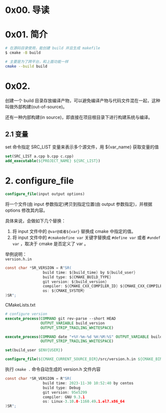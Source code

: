 # 0x00. 导读

# 0x01. 简介

```bash
# 在源码目录使用，能创建 build 并且生成 makefile
$ cmake -B build

# 主要是为了跨平台，和上面功能一样
cmake --build build
```

# 0x02. 

创建一个 build 目录存放编译产物，可以避免编译产物与代码文件混在一起，这种叫做外部构建(out-of-source)。

还有一种内部构建(in source)，即直接在项目根目录下进行构建系统与编译。


## 2.1 变量

set 命令指定 SRC_LIST 变量来表示多个源文件，用 ${var_name} 获取变量的值

```cmake
set(SRC_LIST a.cpp b.cpp c.cpp)
add_executable(${PROJECT_NAME} ${SRC_LIST})
```

# 2. configure_file

```cmake
configure_file(input output options)
```
将一个文件(由 input 参数指定)拷贝到指定位置(由 output 参数指定)，并根据 options 修改其内容。

具体来说，会做如下几个替换：
1. 将 input 文件中的 `@var@或者${var}` 替换成 cmake 中指定的值。
2. 将 input 文件中的 `#cmakedefine var` 关键字替换成 `#define var` 或者 `#undef var` ，取决于 cmake 是否定义了 var 。

举例说明：  
`version.h.in`
```c
const char *SR_VERSION = R"SR(
                 build time: ${build_time} by ${build_user}
                 build type: ${CMAKE_BUILD_TYPE}
                 git version: ${build_version}
                 compiler: ${CMAKE_CXX_COMPILER_ID} ${CMAKE_CXX_COMPILER_VERSION}
                 os: ${CMAKE_SYSTEM}
)SR";

```

CMakeLists.txt  
```cmake
# configure version
execute_process(COMMAND git rev-parse --short HEAD
                OUTPUT_VARIABLE build_version
                OUTPUT_STRIP_TRAILING_WHITESPACE)

execute_process(COMMAND date "+%Y-%m-%d %H:%M:%S" OUTPUT_VARIABLE build_time
                OUTPUT_STRIP_TRAILING_WHITESPACE)

set(build_user $ENV{USER})

configure_file(${CMAKE_CURRENT_SOURCE_DIR}/src/version.h.in ${CMAKE_BINARY_DIR}/version.h)
```

执行 `cmake .` 命令自动生成的 version.h 文件内容
```c
const char *SR_VERSION = R"SR(
                 build time: 2023-11-30 10:52:40 by centos
                 build type: Debug
                 git version: 95e5299
                 compiler: GNU 9.3.1
                 os: Linux-3.10.0-1160.49.1.el7.x86_64
)SR";

```

